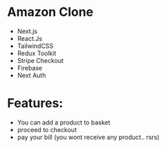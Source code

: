 # Amazon Clone  

* Next.js
* React.Js
* TailwindCSS
* Redux Toolkit
* Stripe Checkout
* Firebase
* Next Auth


# Features:
* You can add a product to basket
* proceed to checkout
* pay your bill (you wont receive any product.. rsrs)
